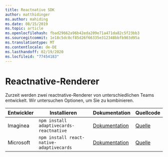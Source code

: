 ```yaml
---
title: Reactnative SDK
author: matthidinger
ms.author: mahiding
ms.date: 08/15/2019
ms.topic: article
ms.openlocfilehash: fbad29662a96b42eda209e71a471da82c5f23bb3
ms.sourcegitcommit: 1e18c5dc0cf85d26f66335e312348bbfb903d95a
ms.translationtype: MT
ms.contentlocale: de-DE
ms.lasthandoff: 02/19/2020
ms.locfileid: "77454183"
---
```

# <a name="reactnative-renderer"></a>Reactnative-Renderer

Zurzeit werden zwei reactnative-Renderer von unterschiedlichen Teams entwickelt. Wir untersuchen Optionen, um Sie zu kombinieren.

Entwickler | Installieren | Dokumentation | Quellcode
---|---|---|---
Imaginea | `npm install adaptivecards-reactnative` | [Dokumentation](https://www.npmjs.com/package/adaptivecards-reactnative) | [Quelle](https://github.com/microsoft/AdaptiveCards/tree/master/source/community/reactnative)
Microsoft | `npm install react-native-adaptivecards` | [Dokumentation](https://www.npmjs.com/package/react-native-adaptivecards) | [Quelle](https://github.com/Microsoft/react-native-adaptivecards)


